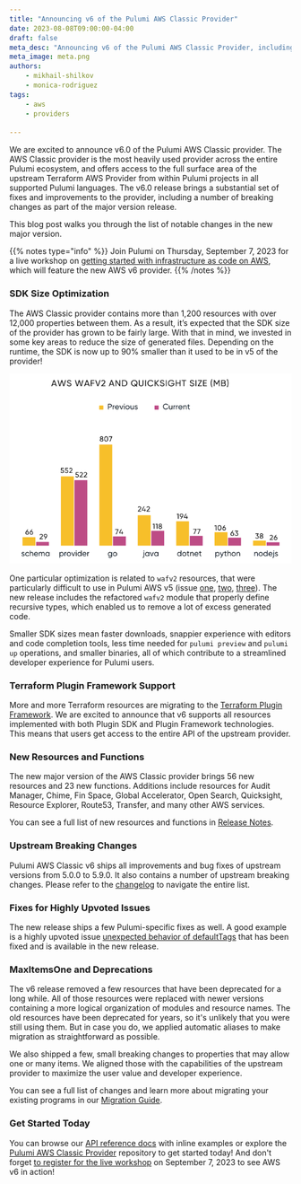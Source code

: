 ```yaml
---
title: "Announcing v6 of the Pulumi AWS Classic Provider"
date: 2023-08-08T09:00:00-04:00
draft: false
meta_desc: "Announcing v6 of the Pulumi AWS Classic Provider, including SDK size optimization, TF plugin framework support, new resources, and more."
meta_image: meta.png
authors:
    - mikhail-shilkov
    - monica-rodriguez
tags:
    - aws
    - providers

---
```


We are excited to announce v6.0 of the Pulumi AWS Classic provider. The AWS Classic provider is the most heavily used provider across the entire Pulumi ecosystem, and offers access to the full surface area of the upstream Terraform AWS Provider from within Pulumi projects in all supported Pulumi languages. The v6.0 release brings a substantial set of fixes and improvements to the provider, including a number of breaking changes as part of the major version release.

This blog post walks you through the list of notable changes in the new major version.

<!--more-->

{{% notes type="info" %}}
Join Pulumi on Thursday, September 7, 2023 for a live workshop on [getting started with infrastructure as code on AWS](/resources/getting-started-with-iac-pulumi-aws/), which will feature the new AWS v6 provider.
{{% /notes %}}

### SDK Size Optimization

The AWS Classic provider contains more than 1,200 resources with over 12,000 properties between them. As a result, it’s expected that the SDK size of the provider has grown to be fairly large. With that in mind, we invested in some key areas to reduce the size of generated files. Depending on the runtime, the SDK is now up to 90% smaller than it used to be in v5 of the provider!

![aws_sdk](aws_sdk.png)

One particular optimization is related to `wafv2` resources, that were particularly difficult to use in Pulumi AWS v5 (issue [one](https://github.com/pulumi/pulumi-aws/issues/2276), [two](https://github.com/pulumi/pulumi-aws/issues/1117[), [three](https://github.com/pulumi/pulumi-aws/issues/2250)). The new release includes the refactored `wafv2` module that properly define recursive types, which enabled us to remove a lot of excess generated code.

Smaller SDK sizes mean faster downloads, snappier experience with editors and code completion tools, less time needed for `pulumi preview` and `pulumi up` operations, and smaller binaries, all of which contribute to a streamlined developer experience for Pulumi users.

### Terraform Plugin Framework Support

More and more Terraform resources are migrating to the [Terraform Plugin Framework](https://developer.hashicorp.com/terraform/plugin/framework). We are excited to announce that v6 supports all resources implemented with both Plugin SDK and Plugin Framework technologies. This means that users get access to the entire API of the upstream provider.

### New Resources and Functions

The new major version of the AWS Classic provider brings 56 new resources and 23 new functions. Additions include resources for Audit Manager, Chime, Fin Space, Global Accelerator, Open Search, Quicksight, Resource Explorer, Route53, Transfer, and many other AWS services.

You can see a full list of new resources and functions in [Release Notes](https://github.com/pulumi/pulumi-aws/releases/tag/v6.0.0).

### Upstream Breaking Changes

Pulumi AWS Classic v6 ships all improvements and bug fixes of upstream versions from 5.0.0 to 5.9.0. It also contains a number of upstream breaking changes. Please refer to the [changelog](https://github.com/hashicorp/terraform-provider-aws/blob/main/CHANGELOG.md) to navigate the entire list.

### Fixes for Highly Upvoted Issues

The new release ships a few Pulumi-specific fixes as well. A good example is a highly upvoted issue [unexpected behavior of defaultTags](https://github.com/pulumi/pulumi-aws/issues/1655) that has been fixed and is available in the new release.

### MaxItemsOne and Deprecations

The v6 release removed a few resources that have been deprecated for a long while. All of those resources were replaced with newer versions containing a more logical organization of modules and resource names. The old resources have been deprecated for years, so it's unlikely that you were still using them. But in case you do, we applied automatic aliases to make migration as straightforward as possible.

We also shipped a few, small breaking changes to properties that may allow one or many items. We aligned those with the capabilities of the upstream provider to maximize the user value and developer experience.

You can see a full list of changes and learn more about migrating your existing programs in our [Migration Guide](https://www.pulumi.com/registry/packages/aws/how-to-guides/v6-migration).

### Get Started Today

You can browse our [API reference docs](https://www.pulumi.com/registry/packages/aws/) with inline examples or explore the [Pulumi AWS Classic Provider](https://github.com/pulumi/pulumi-aws) repository to get started today! And don't forget [to register for the live workshop](/resources/getting-started-with-iac-pulumi-aws/) on September 7, 2023 to see AWS v6 in action!
